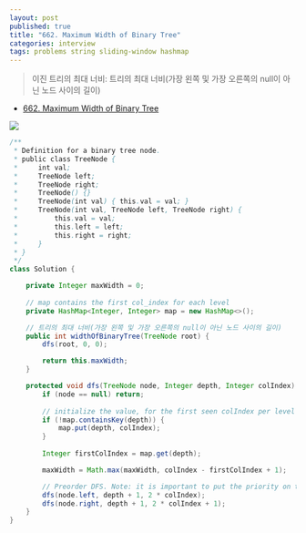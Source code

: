 ```yaml
---
layout: post
published: true
title: "662. Maximum Width of Binary Tree"
categories: interview
tags: problems string sliding-window hashmap
---
```


> 이진 트리의 최대 너비: 
> 트리의 최대 너비(가장 왼쪽 및 가장 오른쪽의 null이 아닌 노드 사이의 길이)

- [662. Maximum Width of Binary Tree](https://leetcode.com/problems/maximum-width-of-binary-tree/)

![](https://assets.leetcode.com/uploads/2021/05/03/width1-tree.jpg)

```java
/**
 * Definition for a binary tree node.
 * public class TreeNode {
 *     int val;
 *     TreeNode left;
 *     TreeNode right;
 *     TreeNode() {}
 *     TreeNode(int val) { this.val = val; }
 *     TreeNode(int val, TreeNode left, TreeNode right) {
 *         this.val = val;
 *         this.left = left;
 *         this.right = right;
 *     }
 * }
 */
class Solution {

    private Integer maxWidth = 0;
    
    // map contains the first col_index for each level
    private HashMap<Integer, Integer> map = new HashMap<>();

    // 트리의 최대 너비(가장 왼쪽 및 가장 오른쪽의 null이 아닌 노드 사이의 길이)
    public int widthOfBinaryTree(TreeNode root) {
        dfs(root, 0, 0);

        return this.maxWidth;
    }

    protected void dfs(TreeNode node, Integer depth, Integer colIndex) {
        if (node == null) return;
        
        // initialize the value, for the first seen colIndex per level
        if (!map.containsKey(depth)) {
            map.put(depth, colIndex);
        }
        
        Integer firstColIndex = map.get(depth);

        maxWidth = Math.max(maxWidth, colIndex - firstColIndex + 1);

        // Preorder DFS. Note: it is important to put the priority on the left child
        dfs(node.left, depth + 1, 2 * colIndex);
        dfs(node.right, depth + 1, 2 * colIndex + 1);
    }
}
```